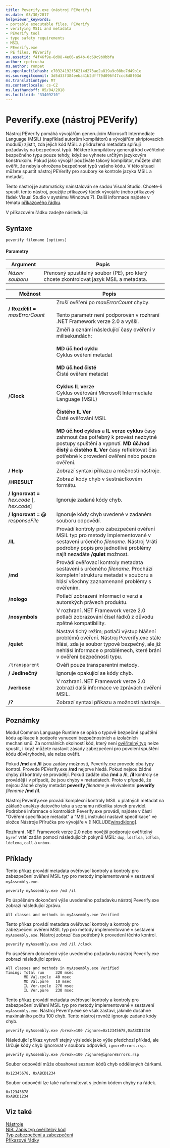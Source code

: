 ```yaml
---
title: Peverify.exe (nástroj PEVerify)
ms.date: 03/30/2017
helpviewer_keywords:
- portable executable files, PEVerify
- verifying MSIL and metadata
- PEVerify tool
- type safety requirements
- MSIL
- PEverify.exe
- PE files, PEVerify
ms.assetid: f4f46f9e-8d08-4e66-a94b-0c69c9b0bbfa
author: rpetrusha
ms.author: ronpet
ms.openlocfilehash: e70324192f56214d273ae2a819a9c08be7d49b1e
ms.sourcegitcommit: 3d5d33f384eeba41b2dff79d096f47ccc8d8f03d
ms.translationtype: MT
ms.contentlocale: cs-CZ
ms.lasthandoff: 05/04/2018
ms.locfileid: "33409210"
---
```

# <a name="peverifyexe-peverify-tool"></a>Peverify.exe (nástroj PEVerify)
Nástroj PEVerify pomáhá vývojářům generujícím Microsoft Intermediate Language (MSIL) (například autorům kompilátorů a vývojářům skriptovacích modulů) zjistit, zda jejich kód MSIL a přidružená metadata splňují požadavky na bezpečnost typů. Některé kompilátory generují kód ověřitelně bezpečného typu pouze tehdy, když se vyhnete určitým jazykovým konstrukcím. Pokud jako vývojář používáte takový kompilátor, můžete chtít ověřit, že nebyla ohrožena bezpečnost typů vašeho kódu. V této situaci můžete spustit nástroj PEVerify pro soubory ke kontrole jazyka MSIL a metadat.  
  
 Tento nástroj je automaticky nainstalován se sadou Visual Studio. Chcete-li spustit tento nástroj, použijte příkazový řádek vývojáře (nebo příkazový řádek Visual Studio v systému Windows 7). Další informace najdete v tématu [příkazového řádku](../../../docs/framework/tools/developer-command-prompt-for-vs.md).  
  
 V příkazovém řádku zadejte následující:  
  
## <a name="syntax"></a>Syntaxe  
  
```  
peverify filename [options]  
```  
  
#### <a name="parameters"></a>Parametry  
  
|Argument|Popis|  
|--------------|-----------------|  
|*Název souboru*|Přenosný spustitelný soubor (PE), pro který chcete zkontrolovat jazyk MSIL a metadata.|  
  
|Možnost|Popis|  
|------------|-----------------|  
|**/ Rozdělit =** *maxErrorCount*|Zruší ověření po *maxErrorCount* chyby.<br /><br /> Tento parametr není podporován v rozhraní .NET Framework verze 2.0 a vyšší.|  
|**/Clock**|Změří a oznámí následující časy ověření v milisekundách:<br /><br /> **MD úč.hod cyklu**<br /> Cyklus ověření metadat<br /><br /> **MD úč.hod čisté**<br /> Čisté ověření metadat<br /><br /> **Cyklus IL verze**<br /> Cyklus ověřování Microsoft Intermediate Language (MSIL)<br /><br /> **Čistého IL Ver**<br /> Čisté ověřování MSIL<br /><br /> **MD úč.hod cyklus** a **IL verze cyklus** časy zahrnout čas potřebný k provést nezbytné postupy spuštění a vypnutí. **MD úč.hod čistý** a **čistého IL Ver** časy reflektovat čas potřebné k provedení ověření nebo pouze ověření.|  
|**/ Help**|Zobrazí syntaxi příkazu a možnosti nástroje.|  
|**/HRESULT**|Zobrazí kódy chyb v šestnáctkovém formátu.|  
|**/ Ignorovat =** *hex.code* [, *hex.code*]|Ignoruje zadané kódy chyb.|  
|**/ Ignorovat = @** *responseFile*|Ignoruje kódy chyb uvedené v zadaném souboru odpovědí.|  
|**/IL**|Provádí kontroly pro zabezpečení ověření MSIL typ pro metody implementované v sestavení určeného *filename*. Nástroj Vrátí podrobný popis pro jednotlivé problémy najít nezadáte **/quiet** možnost.|  
|**/md**|Provádí ověřovací kontroly metadata sestavení s určeného *filename*. Prochází kompletní strukturu metadat v souboru a hlásí všechny zaznamenané problémy s ověřením.|  
|**/nologo**|Potlačí zobrazení informací o verzi a autorských právech produktu.|  
|**/nosymbols**|V rozhraní .NET Framework verze 2.0 potlačí zobrazování čísel řádků z důvodu zpětné kompatibility.|  
|**/quiet**|Nastaví tichý režim; potlačí výstup hlášení problémů ověření. Nástroj Peverify.exe stále hlásí, zda je soubor typově bezpečný, ale již nehlásí informace o problémech, které brání v ověření bezpečnosti typu.|  
|`/transparent`|Ověří pouze transparentní metody.|  
|**/ Jedinečný**|Ignoruje opakující se kódy chyb.|  
|**/verbose**|V rozhraní .NET Framework verze 2.0 zobrazí další informace ve zprávách ověření MSIL.|  
|**/?**|Zobrazí syntaxi příkazu a možnosti nástroje.|  
  
## <a name="remarks"></a>Poznámky  
 Modul Common Language Runtime se opírá o typově bezpečné spuštění kódu aplikace k podpoře vynucení bezpečnostních a izolačních mechanismů. Za normálních okolností kód, který není [ověřitelný typ](http://msdn.microsoft.com/library/095cd1f6-d8db-4c0e-bce2-83ccb34dd5dc) nelze spustit, i když můžete nastavit zásady zabezpečení pro povolení spuštění kódu důvěryhodné, ale nelze ověřit.  
  
 Pokud **/md** ani **/il** jsou zadány možnosti, Peverify.exe provede oba typy kontrol. Provede PEVerify.exe **/md** nejprve hledá. Pokud nejsou žádné chyby **/il** kontroly se provádějí. Pokud zadáte oba **/md** a **/il**, **/il** kontroly se provádějí i v případě, že jsou chyby v metadatech. Proto v případě, že nejsou žádné chyby metadat **peverify** *filename* je ekvivalentní **peverify** *filename* **/md** **/il**.  
  
 Nástroj Peverify.exe provádí komplexní kontroly MSIL u platných metadat na základě analýzy datového toku a seznamu několika stovek pravidel. Podrobné informace o kontrolách Peverify.exe provádí, najdete v části "Ověření specifikace metadat" a "MSIL instrukcí nastavit specifikace" ve složce Nástroje Příručka pro vývojáře v [!INCLUDE[winsdklong](../../../includes/winsdklong-md.md)].  
  
 Rozhraní .NET Framework verze 2.0 nebo novější podporuje ověřitelný `byref` vrátí zadán pomocí následujících pokynů MSIL: `dup`, `ldsflda`, `ldflda`, `ldelema`, `call` a `unbox`.  
  
## <a name="examples"></a>Příklady  
 Tento příkaz provádí metadata ověřovací kontroly a kontroly pro zabezpečení ověření MSIL typ pro metody implementované v sestavení `myAssembly.exe`.  
  
```  
peverify myAssembly.exe /md /il  
```  
  
 Po úspěšném dokončení výše uvedeného požadavku nástroj Peverify.exe zobrazí následující zprávu.  
  
```  
All classes and methods in myAssembly.exe Verified  
```  
  
 Tento příkaz provádí metadata ověřovací kontroly a kontroly pro zabezpečení ověření MSIL typ pro metody implementované v sestavení `myAssembly.exe`. Nástroj zobrazí čas potřebný k provedení těchto kontrol.  
  
```  
peverify myAssembly.exe /md /il /clock  
```  
  
 Po úspěšném dokončení výše uvedeného požadavku nástroj Peverify.exe zobrazí následující zprávu.  
  
```  
All classes and methods in myAssembly.exe Verified  
Timing: Total run     320 msec  
        MD Val.cycle  40 msec  
        MD Val.pure   10 msec  
        IL Ver.cycle  270 msec  
        IL Ver.pure   230 msec  
```  
  
 Tento příkaz provádí metadata ověřovací kontroly a kontroly pro zabezpečení ověření MSIL typ pro metody implementované v sestavení `myAssembly.exe`. Nástroj Peverify.exe se však zastaví, jakmile dosáhne maximálního počtu 100 chyb. Tento nástroj rovněž ignoruje zadané kódy chyb.  
  
```  
peverify myAssembly.exe /break=100 /ignore=0x12345678,0xABCD1234  
```  
  
 Následující příkaz vytvoří stejný výsledek jako výše předchozí příklad, ale Určuje kódy chyb ignorovat v souboru odpovědí, `ignoreErrors.rsp`.  
  
```  
peverify myAssembly.exe /break=100 /ignore@ignoreErrors.rsp  
```  
  
 Soubor odpovědí může obsahovat seznam kódů chyb oddělených čárkami.  
  
```  
0x12345678, 0xABCD1234  
```  
  
 Soubor odpovědí lze také naformátovat s jedním kódem chyby na řádek.  
  
```  
0x12345678  
0xABCD1234  
```  
  
## <a name="see-also"></a>Viz také  
 [Nástroje](../../../docs/framework/tools/index.md)  
 [NIB: Zápis typ ověřitelný kód](http://msdn.microsoft.com/library/d18f10ef-3b48-4f47-8726-96714021547b)  
 [Typ zabezpečení a zabezpečení](http://msdn.microsoft.com/library/095cd1f6-d8db-4c0e-bce2-83ccb34dd5dc)  
 [Příkazové řádky](../../../docs/framework/tools/developer-command-prompt-for-vs.md)
